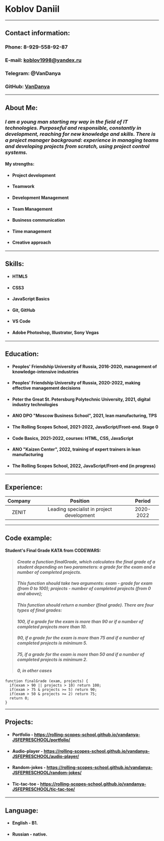 # **Koblov Daniil**


*********
## **Contact information**:
### Phone: 8-929-558-92-87
### E-mail: koblov1998@yandex.ru
### Telegram: @VanDanya
### GitHub: [VanDanya](https://github.com/VanDanya)
*********
## **About Me**: 
### *I am a young man starting my way in the field of IT technologies. Purposeful and responsible, constantly in development, reaching for new knowledge and skills. There is a project manager background: experience in managing teams and developing projects from scratch, using project control systems.*


#### **My strengths**:
* #### Project development
* #### Teamwork
* #### Development Management
* #### Team Management
* #### Business communication
* #### Time management
* #### Creative approach
*********
## **Skills**:
* #### HTML5
* #### CSS3
* #### JavaScript Basics
* #### Git, GitHub
* #### VS Code
* #### Adobe Photoshop, Illustrator, Sony Vegas
*********
## **Education**:
* #### Peoples' Friendship University of Russia, 2016-2020, management of knowledge-intensive industries
* #### Peoples' Friendship University of Russia, 2020-2022, making effective management decisions
* #### Peter the Great St. Petersburg Polytechnic University, 2021, digital industry technologies
* #### ANO DPO "Moscow Business School", 2021, lean manufacturing, TPS
* #### The Rolling Scopes School, 2021-2022, JavaScript/Front-end. Stage 0
* #### Code Basics, 2021-2022, courses: HTML, CSS, JavaScript
* #### ANO "Kaizen Center", 2022, training of expert trainers in lean manufacturing
* #### The Rolling Scopes School, 2022, JavaScript/Front-end (in progress)
*********
## **Experience**:

  **Company**  |                  **Position**               |   **Period** |
:-------------:|:-------------------------------------------:|:------------:|
     ZENIT     |Leading specialist in project development    |  2020-2022   |
*********
## **Code example**:
#### __Student's Final Grade KATA from CODEWARS:__
> #### *Create a function finalGrade, which calculates the final grade of a student depending on two parameters: a grade for the exam and a number of completed projects.*
> #### *This function should take two arguments: exam - grade for exam (from 0 to 100); projects - number of completed projects (from 0 and above);*
> #### *This function should return a number (final grade). There are four types of final grades:*
> #### *100, if a grade for the exam is more than 90 or if a number of completed projects more than 10.*
> #### *90, if a grade for the exam is more than 75 and if a number of completed projects is minimum 5.*
> #### *75, if a grade for the exam is more than 50 and if a number of completed projects is minimum 2.*
> #### *0, in other cases*


```
function finalGrade (exam, projects) {
  if(exam > 90 || projects > 10) return 100;
  if(exam > 75 & projects >= 5) return 90;
  if(exam > 50 & projects >= 2) return 75;
  return 0;
}
```
*********
## **Projects**:
* #### Portfolio - https://rolling-scopes-school.github.io/vandanya-JSFEPRESCHOOL/portfolio/
* #### Audio-player - https://rolling-scopes-school.github.io/vandanya-JSFEPRESCHOOL/audio-player/
* #### Random-jokes - https://rolling-scopes-school.github.io/vandanya-JSFEPRESCHOOL/random-jokes/
* #### Tic-tac-toe - https://rolling-scopes-school.github.io/vandanya-JSFEPRESCHOOL/tic-tac-toe/
*********
## **Language**: 
* #### English - B1.
* #### Russian - native.